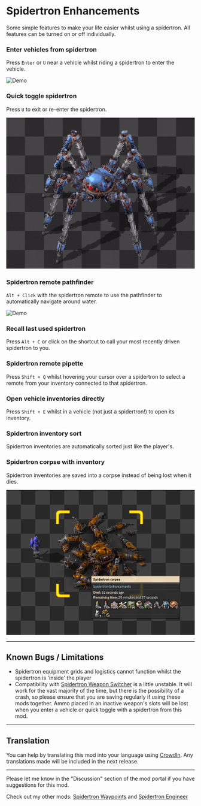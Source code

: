 # Spidertron Enhancements

Some simple features to make your life easier whilst using a spidertron. All features can be turned on or off individually.

### Enter vehicles from spidertron

Press `Enter` or `U` near a vehicle whilst riding a spidertron to enter the vehicle.

![Demo](https://github.com/tburrows13/SpidertronEnhancements/raw/master/resources/onto-train.gif)

### Quick toggle spidertron

Press `U` to exit or re-enter the spidertron.

![Demo](https://github.com/tburrows13/SpidertronEnhancements/raw/master/resources/quick-toggle.gif)

### Spidertron remote pathfinder

`Alt + Click` with the spidertron remote to use the pathfinder to automatically navigate around water.

![Demo](https://github.com/tburrows13/SpidertronEnhancements/raw/master/resources/pathfinder.gif)

### Recall last used spidertron

Press `Alt + C` or click on the shortcut to call your most recently driven spidertron to you.

### Spidertron remote pipette

Press `Shift + Q` whilst hovering your cursor over a spidertron to select a remote from your inventory connected to that spidertron.

### Open vehicle inventories directly
Press `Shift + E` whilst in a vehicle (not just a spidertron!) to open its inventory.

### Spidertron inventory sort

Spidertron inventories are automatically sorted just like the player's.

### Spidertron corpse with inventory

Spidertron inventories are saved into a corpse instead of being lost when it dies.

![Demo](https://github.com/tburrows13/SpidertronEnhancements/raw/master/resources/corpse.png)

---
## Known Bugs / Limitations

- Spidertron equipment grids and logistics cannot function whilst the spidertron is 'inside' the player
- Compatibility with [Spidertron Weapon Switcher](https://mods.factorio.com/mod/SpidertronWeaponSwitcher) is a little unstable. It will work for the vast majority of the time, but there is the possibility of a crash, so please ensure that you are saving regularly if using these mods together. Ammo placed in an inactive weapon's slots will be lost when you enter a vehicle or quick toggle with a spidertron from this mod.

---
## Translation

You can help by translating this mod into your language using [CrowdIn](https://crowdin.com/project/factorio-mods-localization). Any translations made will be included in the next release.

---


Please let me know in the "Discussion" section of the mod portal if you have suggestions for this mod.

Check out my other mods: [Spidertron Waypoints](https://mods.factorio.com/mod/SpidertronWaypoints) and [Spidertron Engineer](https://mods.factorio.com/mod/SpidertronEngineer)